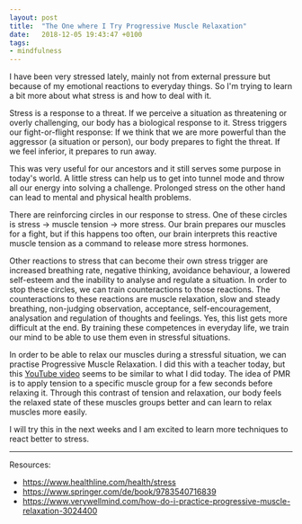 ```yaml
---
layout: post
title:  "The One where I Try Progressive Muscle Relaxation"
date:   2018-12-05 19:43:47 +0100
tags: 
- mindfulness
---
```


I have been very stressed lately, mainly not from external pressure but because of my emotional reactions to everyday things. So I'm trying to learn a bit more about what stress is and how to deal with it.

Stress is a response to a threat. If we perceive a situation as threatening or overly challenging, our body has a biological response to it. Stress triggers our fight-or-flight response: If we think that we are more powerful than the aggressor (a situation or person), our body prepares to fight the threat. If we feel inferior, it prepares to run away.

This was very useful for our ancestors and it still serves some purpose in today's world. A little stress can help us to get into tunnel mode and throw all our energy into solving a challenge. Prolonged stress on the other hand can lead to mental and physical health problems.

There are reinforcing circles in our response to stress. One of these circles is stress -> muscle tension -> more stress. Our brain prepares our muscles for a fight, but if this happens too often, our brain interprets this reactive muscle tension as a command to release more stress hormones.

Other reactions to stress that can become their own stress trigger are increased breathing rate, negative thinking, avoidance behaviour, a lowered self-esteem and the inability to analyse and regulate a situation. In order to stop these circles, we can train counteractions to those reactions. The counteractions to these reactions are muscle relaxation, slow and steady breathing, non-judging observation, acceptance, self-encouragement, analysation and regulation of thoughts and feelings. Yes, this list gets more difficult at the end. By training these competences in everyday life, we train our mind to be able to use them even in stressful situations.

In order to be able to relax our muscles during a stressful situation, we can practise Progressive Muscle Relaxation. I did this with a teacher today, but this [YouTube video](https://www.youtube.com/watch?v=86HUcX8ZtAk) seems to be similar to what I did today. The idea of PMR is to apply tension to a specific muscle group for a few seconds before relaxing it. Through this contrast of tension and relaxation, our body feels the relaxed state of these muscles groups better and can learn to relax muscles more easily.

I will try this in the next weeks and I am excited to learn more techniques to react better to stress.

---

Resources:
- <https://www.healthline.com/health/stress>
- <https://www.springer.com/de/book/9783540716839>
- <https://www.verywellmind.com/how-do-i-practice-progressive-muscle-relaxation-3024400>